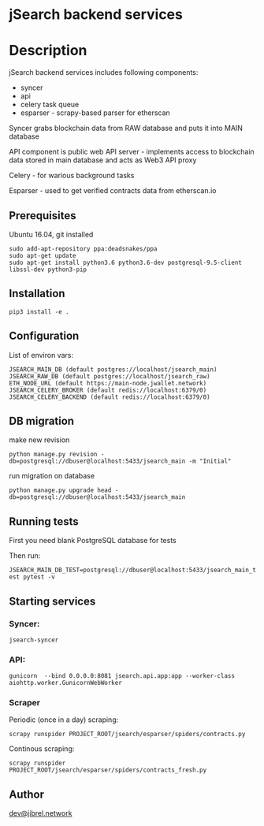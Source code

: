 # jSearch backend services

# Description

jSearch backend services includes following components: 

- syncer
- api
- celery task queue
- esparser - scrapy-based parser for etherscan

Syncer grabs blockchain data from RAW database and puts it into MAIN database

API component is public web API server - implements access to blockchain data stored in main database and acts as Web3 API proxy

Celery - for warious background tasks

Esparser - used to get verified contracts data from etherscan.io

## Prerequisites

Ubuntu 16.04, git installed

```
sudo add-apt-repository ppa:deadsnakes/ppa
sudo apt-get update
sudo apt-get install python3.6 python3.6-dev postgresql-9.5-client libssl-dev python3-pip
```

## Installation

```pip3 install -e .```

## Configuration

List of environ vars:

```
JSEARCH_MAIN_DB (default postgres://localhost/jsearch_main)
JSEARCH_RAW_DB (default postgres://localhost/jsearch_raw)
ETH_NODE_URL (default https://main-node.jwallet.network)
JSEARCH_CELERY_BROKER (default redis://localhost:6379/0)
JSEARCH_CELERY_BACKEND (default redis://localhost:6379/0)
```

## DB migration

make new revision
```
python manage.py revision -db=postgresql://dbuser@localhost:5433/jsearch_main -m "Initial"
```

run migration on database
```
python manage.py upgrade head -db=postgresql://dbuser@localhost:5433/jsearch_main
```

## Running tests
    
First you need blank PostgreSQL database for tests

Then run:

```JSEARCH_MAIN_DB_TEST=postgresql://dbuser@localhost:5433/jsearch_main_test pytest -v```


## Starting services

### Syncer:

```
jsearch-syncer
```

### API:

```
gunicorn  --bind 0.0.0.0:8081 jsearch.api.app:app --worker-class aiohttp.worker.GunicornWebWorker
```

### Scraper

Periodic (once in a day) scraping:

```
scrapy runspider PROJECT_ROOT/jsearch/esparser/spiders/contracts.py
```

Continous scraping:

```
scrapy runspider PROJECT_ROOT/jsearch/esparser/spiders/contracts_fresh.py
```

## Author

dev@jibrel.network

